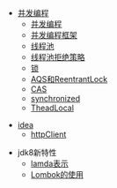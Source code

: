 
[comment]: <> (多线程相关的开发)
[comment]: <> (多线程编程相关的项目，需要完善)
- [并发编程](java/README.md)
  - [并发编程](java/并发编程/多线程.md)
  - [并发编程框架](java/并发编程/并发编程框架.md)
  - [线程池](java/并发编程/线程池.md)
  - [线程池拒绝策略](java/并发编程/拒绝策略.md)
  - [锁](java/并发编程/锁.md)
  - [AQS和ReentrantLock](java/并发编程/AQS和ReentrantLock.md)
  - [CAS](java/并发编程/CAS.md)
  - [synchronized](java/并发编程/synchronized.md)
  - [TheadLocal](java/并发编程/TheadLocal.md)

[comment]: <> (idea使用)
- [idea](java/idea/README.md)
  - [httpClient](java/idea/httpClient.md)

[comment]: <> (jdk8新特性相关内容，需要完善)  
- jdk8新特性
  - [lamda表示](java/jdk/lambda.md)
  - [Lombok的使用](java/jdk/Lombok.md)